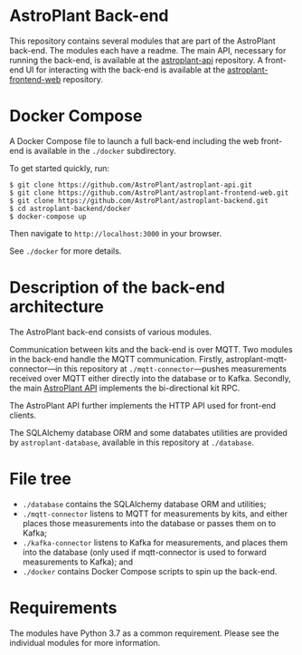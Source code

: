 # AstroPlant Back-end

This repository contains several modules that are part of the AstroPlant back-end.
The modules each have a readme.
The main API, necessary for running the back-end, is available at the [astroplant-api](https://github.com/AstroPlant/astroplant-api) repository.
A front-end UI for interacting with the back-end is available at the [astroplant-frontend-web](https://github.com/AstroPlant/astroplant-frontend-web) repository.

# Docker Compose
A Docker Compose file to launch a full back-end including the web front-end is available in the `./docker` subdirectory.

To get started quickly, run:

```shell
$ git clone https://github.com/AstroPlant/astroplant-api.git
$ git clone https://github.com/AstroPlant/astroplant-frontend-web.git
$ git clone https://github.com/AstroPlant/astroplant-backend.git
$ cd astroplant-backend/docker
$ docker-compose up
```

Then navigate to `http://localhost:3000` in your browser.

See `./docker` for more details.

# Description of the back-end architecture

The AstroPlant back-end consists of various modules.

Communication between kits and the back-end is over MQTT.
Two modules in the back-end handle the MQTT communication.
Firstly, astroplant-mqtt-connector—in this repository at `./mqtt-connector`—pushes measurements received over MQTT either directly into the database or to Kafka.
Secondly, the main [AstroPlant API](https://github.com/AstroPlant/astroplant-api) implements the bi-directional kit RPC.

The AstroPlant API further implements the HTTP API used for front-end clients.

The SQLAlchemy database ORM and some databates utilities are provided by `astroplant-database`, available in this repository at `./database`.

# File tree

- `./database` contains the SQLAlchemy database ORM and utilities;
- `./mqtt-connector` listens to MQTT for measurements by kits, and either places those measurements into the database or passes them on to Kafka;
- `./kafka-connector` listens to Kafka for measurements, and places them into the database (only used if mqtt-connector is used to forward measurements to Kafka); and
- `./docker` contains Docker Compose scripts to spin up the back-end.

# Requirements
The modules have Python 3.7 as a common requirement.
Please see the individual modules for more information.

